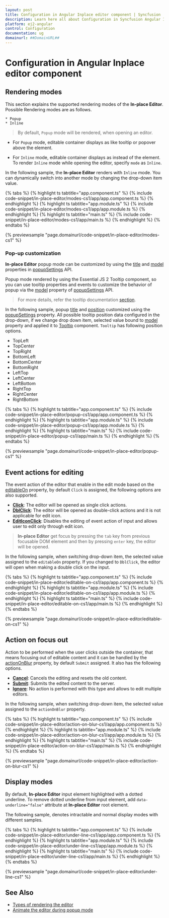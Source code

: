 ```yaml
---
layout: post
title: Configuration in Angular Inplace editor component | Syncfusion
description: Learn here all about Configuration in Syncfusion Angular Inplace editor component of Syncfusion Essential JS 2 and more.
platform: ej2-angular
control: Configuration 
documentation: ug
domainurl: ##DomainURL##
---
```


# Configuration in Angular Inplace editor component

## Rendering modes

This section explains the supported rendering modes of the **In-place Editor**. Possible Rendering modes are as follows.

    * Popup
    * Inline

> By default, `Popup` mode will be rendered, when opening an editor.

* For `Popup` mode, editable container displays as like tooltip or popover above the element.

* For `Inline` mode, editable container displays as instead of the element. To render `Inline` mode while opening the editor, specify `mode` as `Inline`.

In the following sample, the **In-place Editor** renders with `Inline` mode. You can dynamically switch into another mode by changing the drop-down item value.

{% tabs %}
{% highlight ts tabtitle="app.component.ts" %}
{% include code-snippet/in-place-editor/modes-cs1/app/app.component.ts %}
{% endhighlight %}
{% highlight ts tabtitle="app.module.ts" %}
{% include code-snippet/in-place-editor/modes-cs1/app/app.module.ts %}
{% endhighlight %}
{% highlight ts tabtitle="main.ts" %}
{% include code-snippet/in-place-editor/modes-cs1/app/main.ts %}
{% endhighlight %}
{% endtabs %}
  
{% previewsample "page.domainurl/code-snippet/in-place-editor/modes-cs1" %}

### Pop-up customization

**In-place Editor** popup mode can be customized by using the [title](https://ej2.syncfusion.com/angular/documentation/api/inplace-editor/popupSettings/#title) and [model](https://ej2.syncfusion.com/angular/documentation/api/inplace-editor/popupSettings/#model) properties in [popupSettings](https://ej2.syncfusion.com/angular/documentation/api/inplace-editor/popupSettings/) API.

Popup mode rendered by using the Essential JS 2 Tooltip component, so you can use tooltip properties and events to customize the behavior of popup via the [model](https://ej2.syncfusion.com/angular/documentation/api/inplace-editor/popupSettings/#model) property of [popupSettings](https://ej2.syncfusion.com/angular/documentation/api/inplace-editor/popupSettings/) API.

> For more details, refer the tooltip documentation [section](../tooltip/).

In the following sample, popup [title](https://ej2.syncfusion.com/angular/documentation/api/inplace-editor/popupSettings/#title) and [position](https://ej2.syncfusion.com/angular/documentation/api/tooltip/#position) customized using the [popupSettings](https://ej2.syncfusion.com/angular/documentation/api/inplace-editor/popupSettings/) property. All possible tooltip position data configured in the drop-down, if we change drop down item, selected value bound to [model](https://ej2.syncfusion.com/angular/documentation/api/inplace-editor/popupSettings/#model) property and applied it to [Tooltip](../tooltip/) component. `Tooltip` has following position options.

* TopLeft
* TopCenter
* TopRight
* BottomLeft
* BottomCenter
* BottomRight
* LeftTop
* LeftCenter
* LeftBottom
* RightTop
* RightCenter
* RightBottom

{% tabs %}
{% highlight ts tabtitle="app.component.ts" %}
{% include code-snippet/in-place-editor/popup-cs1/app/app.component.ts %}
{% endhighlight %}
{% highlight ts tabtitle="app.module.ts" %}
{% include code-snippet/in-place-editor/popup-cs1/app/app.module.ts %}
{% endhighlight %}
{% highlight ts tabtitle="main.ts" %}
{% include code-snippet/in-place-editor/popup-cs1/app/main.ts %}
{% endhighlight %}
{% endtabs %}
  
{% previewsample "page.domainurl/code-snippet/in-place-editor/popup-cs1" %}

## Event actions for editing

The event action of the editor that enable in the edit mode based on the [editableOn](https://ej2.syncfusion.com/angular/documentation/api/inplace-editor/#editableon) property, by default `Click` is assigned, the following options are also supported.

* **[Click](https://ej2.syncfusion.com/angular/documentation/api/inplace-editor/editableType/)**:  The editor will be opened as single click actions.
* **[DblClick](https://ej2.syncfusion.com/angular/documentation/api/inplace-editor/editableType/)**: The editor will be opened as double-click actions and it is not applicable for edit icon.
* **[EditIconClick](https://ej2.syncfusion.com/angular/documentation/api/inplace-editor/editableType/)**: Disables the editing of event action of input and allows user to edit only through edit icon.

> **In-place Editor** get focus by pressing the `tab` key from previous focusable DOM element and then by pressing `enter` key, the editor will be opened.

In the following sample, when switching drop-down item, the selected value assigned to the `editableOn` property. If you changed to `DblClick`, the editor will open when making a double click on the input.

{% tabs %}
{% highlight ts tabtitle="app.component.ts" %}
{% include code-snippet/in-place-editor/editable-on-cs1/app/app.component.ts %}
{% endhighlight %}
{% highlight ts tabtitle="app.module.ts" %}
{% include code-snippet/in-place-editor/editable-on-cs1/app/app.module.ts %}
{% endhighlight %}
{% highlight ts tabtitle="main.ts" %}
{% include code-snippet/in-place-editor/editable-on-cs1/app/main.ts %}
{% endhighlight %}
{% endtabs %}
  
{% previewsample "page.domainurl/code-snippet/in-place-editor/editable-on-cs1" %}

## Action on focus out

Action to be performed when the user clicks outside the container, that means focusing out of editable content and it can be handled by the [actionOnBlur](https://ej2.syncfusion.com/angular/documentation/api/inplace-editor/#actiononblur) property, by default `Submit` assigned. It also has the following options.

* **[Cancel](https://ej2.syncfusion.com/angular/documentation/api/inplace-editor/actionBlur/)**: Cancels the editing and resets the old content.
* **[Submit](https://ej2.syncfusion.com/angular/documentation/api/inplace-editor/actionBlur/)**: Submits the edited content to the server.
* **[Ignore](https://ej2.syncfusion.com/angular/documentation/api/inplace-editor/actionBlur/)**: No action is performed with this type and allows to edit multiple editors.

In the following sample, when switching drop-down item, the selected value assigned to the `actionOnBlur` property.

{% tabs %}
{% highlight ts tabtitle="app.component.ts" %}
{% include code-snippet/in-place-editor/action-on-blur-cs1/app/app.component.ts %}
{% endhighlight %}
{% highlight ts tabtitle="app.module.ts" %}
{% include code-snippet/in-place-editor/action-on-blur-cs1/app/app.module.ts %}
{% endhighlight %}
{% highlight ts tabtitle="main.ts" %}
{% include code-snippet/in-place-editor/action-on-blur-cs1/app/main.ts %}
{% endhighlight %}
{% endtabs %}
  
{% previewsample "page.domainurl/code-snippet/in-place-editor/action-on-blur-cs1" %}

## Display modes

By default, **In-place Editor** input element highlighted with a dotted underline. To remove dotted underline from input element, add `data-underline="false"` attribute at **In-place Editor** root element.

The following sample, denotes intractable and normal display modes with different samples.

{% tabs %}
{% highlight ts tabtitle="app.component.ts" %}
{% include code-snippet/in-place-editor/under-line-cs1/app/app.component.ts %}
{% endhighlight %}
{% highlight ts tabtitle="app.module.ts" %}
{% include code-snippet/in-place-editor/under-line-cs1/app/app.module.ts %}
{% endhighlight %}
{% highlight ts tabtitle="main.ts" %}
{% include code-snippet/in-place-editor/under-line-cs1/app/main.ts %}
{% endhighlight %}
{% endtabs %}
  
{% previewsample "page.domainurl/code-snippet/in-place-editor/under-line-cs1" %}

## See Also

* [Types of rendering the editor](./how-to/disable-edit-mode/)
* [Animate the editor during popup mode](./how-to/custom-animation/)